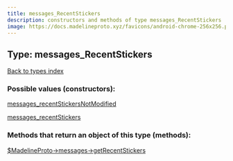```yaml
---
title: messages_RecentStickers
description: constructors and methods of type messages_RecentStickers
image: https://docs.madelineproto.xyz/favicons/android-chrome-256x256.png
---
```

## Type: messages\_RecentStickers  
[Back to types index](index.md)



### Possible values (constructors):

[messages\_recentStickersNotModified](../constructors/messages_recentStickersNotModified.md)  

[messages\_recentStickers](../constructors/messages_recentStickers.md)  



### Methods that return an object of this type (methods):

[$MadelineProto->messages->getRecentStickers](../methods/messages_getRecentStickers.md)  



